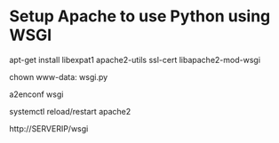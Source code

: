 Setup Apache to use Python using WSGI
=====================================

apt-get install libexpat1 apache2-utils ssl-cert libapache2-mod-wsgi

chown www-data: wsgi.py

a2enconf wsgi

systemctl reload/restart apache2

http://SERVERIP/wsgi
